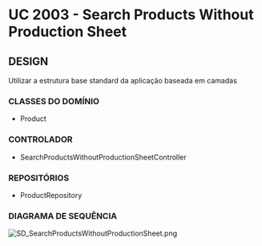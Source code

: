 # UC 2003 - Search Products Without Production Sheet #

## DESIGN ##

Utilizar a estrutura base standard da aplicação baseada em camadas

### CLASSES DO DOMÍNIO ###

* Product

### CONTROLADOR ###
* SearchProductsWithoutProductionSheetController

### REPOSITÓRIOS ###
* ProductRepository 

### DIAGRAMA DE SEQUÊNCIA ###

![SD_SearchProductsWithoutProductionSheet.png](SD_SearchProductsWithoutProductionSheet.png)
